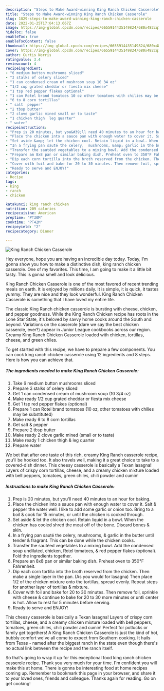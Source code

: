 ```yaml
---
description: "Steps to Make Award-winning King Ranch Chicken Casserole"
title: "Steps to Make Award-winning King Ranch Chicken Casserole"
slug: 1829-steps-to-make-award-winning-king-ranch-chicken-casserole
date: 2022-01-25T17:04:13.667Z
image: https://img-global.cpcdn.com/recipes/6655914435149824/680x482cq70/king-ranch-chicken-casserole-recipe-main-photo.jpg
hideToc: false
enableToc: true
enableTocContent: false
thumbnail: https://img-global.cpcdn.com/recipes/6655914435149824/680x482cq70/king-ranch-chicken-casserole-recipe-main-photo.jpg
cover: https://img-global.cpcdn.com/recipes/6655914435149824/680x482cq70/king-ranch-chicken-casserole-recipe-main-photo.jpg
author: Curtis Norris
ratingvalue: 3.4
reviewcount: 4
recipeingredient:
- "6 medium button mushrooms sliced"
- "3 stalks of celery sliced"
- "1 can condensed cream of mushroom soup 10 34 oz"
- "1/2 cup grated cheddar or fiesta mix cheese"
- "1 tsp red pepper flakes optional"
- "1 can Rotel brand tomatoes 10 oz other tomatoes with chilies may be substituted"
- "6 to 8 corn tortillas"
- " salt  pepper"
- "2 tbsp butter"
- "2 clove garlic mined small or to taste"
- "1 chicken thigh  leg quarter"
- " water"
recipeinstructions:
- "Prep is 20 minutes, but you&#39;ll need 40 minutes to an hour for baking."
- "Place the chicken into a sauce pan with enough water to cover it. Salt &amp; pepper the water well. I like to add some garlic or onion too. Bring to a boil &amp; cook for 15 minutes, or until the chicken is cooked through."
- "Set aside &amp; let the chicken cool. Retain liquid in a bowl. When the chicken has cooled shred the meat off of the bone. Discard bones &amp; skin."
- "In a frying pan sauté the celery,  mushrooms, &amp; garlic in the butter until tender &amp; fragrant. This can be done while the chicken cooks."
- "Transfer the sautéed vegetables to a mixing bowl. Add the condensed soup undiluted, chicken, Rotel tomatoes, &amp; red pepper flakes (optional). Fold the ingredients together."
- "Prepare an 8x8 pan or similar baking dish. Preheat oven to 350°F Fahrenheit."
- "Dip each corn tortilla into the broth reserved from the chicken. Then make a single layer in the pan. (As you would for lasagna) Then place 1/2 of the chicken mixture onto the tortillas, spread evenly. Repeat steps for another layer of tortillas &amp; mixture."
- "Cover with foil and bake for 20 to 30 minutes. Then remove foil, sprinkle with cheese &amp; continue to bake for 20 to 30 more minutes or untli center is hot. Allow to rest for 5 minutes before serving."
- "Ready to serve and ENJOY!"
categories:
- Recipe
tags:
- king
- ranch
- chicken

katakunci: king ranch chicken 
nutrition: 209 calories
recipecuisine: American
preptime: "PT30M"
cooktime: "PT42M"
recipeyield: "2"
recipecategory: Dinner

---
```



![King Ranch Chicken Casserole](https://img-global.cpcdn.com/recipes/6655914435149824/680x482cq70/king-ranch-chicken-casserole-recipe-main-photo.jpg)

Hey everyone, hope you are having an incredible day today. Today, I'm gonna show you how to make a distinctive dish, king ranch chicken casserole. One of my favorites. This time, I am going to make it a little bit tasty. This is gonna smell and look delicious.

King Ranch Chicken Casserole is one of the most favored of recent trending meals on earth. It is enjoyed by millions daily. It is simple, it is quick, it tastes yummy. They are nice and they look wonderful. King Ranch Chicken Casserole is something that I have loved my entire life.

The classic King Ranch chicken casserole is bursting with cheese, chicken, and pepper goodness. While the King Ranch Chicken recipe has roots in the Lone Star State, it&#39;s beloved by savvy home cooks around the South and beyond. Variations on the casserole (dare we say the best chicken casserole, ever?) appear in Junior League cookbooks across our region. Creamy King Ranch Chicken Casserole loaded with chicken, tortillas, cheese, and green chiles.


To get started with this recipe, we have to prepare a few components. You can cook king ranch chicken casserole using 12 ingredients and 8 steps. Here is how you can achieve that.

<!--inarticleads1-->

##### The ingredients needed to make King Ranch Chicken Casserole:

1. Take 6 medium button mushrooms sliced
1. Prepare 3 stalks of celery sliced
1. Get 1 can condensed cream of mushroom soup (10 3/4 oz)
1. Make ready 1/2 cup grated cheddar or fiesta mix cheese
1. Get 1 tsp red pepper flakes (optional)
1. Prepare 1 can Rotel brand tomatoes (10 oz, other tomatoes with chilies may be substituted)
1. Make ready 6 to 8 corn tortillas
1. Get  salt &amp; pepper
1. Prepare 2 tbsp butter
1. Make ready 2 clove garlic mined (small or to taste)
1. Make ready 1 chicken thigh &amp; leg quarter
1. Prepare  water


We bet that after one taste of this rich, creamy King Ranch casserole recipe, you&#39;ll be hooked too. It also travels well, making it a great choice to take to a covered-dish dinner. This cheesy casserole is basically a Texan lasagna! Layers of crispy corn tortillas, cheese, and a creamy chicken mixture loaded with bell peppers, tomatoes, green chiles, chili powder and cumin! 

<!--inarticleads2-->

##### Instructions to make King Ranch Chicken Casserole:

1. Prep is 20 minutes, but you&#39;ll need 40 minutes to an hour for baking.
1. Place the chicken into a sauce pan with enough water to cover it. Salt &amp; pepper the water well. I like to add some garlic or onion too. Bring to a boil &amp; cook for 15 minutes, or until the chicken is cooked through.
1. Set aside &amp; let the chicken cool. Retain liquid in a bowl. When the chicken has cooled shred the meat off of the bone. Discard bones &amp; skin.
1. In a frying pan sauté the celery,  mushrooms, &amp; garlic in the butter until tender &amp; fragrant. This can be done while the chicken cooks.
1. Transfer the sautéed vegetables to a mixing bowl. Add the condensed soup undiluted, chicken, Rotel tomatoes, &amp; red pepper flakes (optional). Fold the ingredients together.
1. Prepare an 8x8 pan or similar baking dish. Preheat oven to 350°F Fahrenheit.
1. Dip each corn tortilla into the broth reserved from the chicken. Then make a single layer in the pan. (As you would for lasagna) Then place 1/2 of the chicken mixture onto the tortillas, spread evenly. Repeat steps for another layer of tortillas &amp; mixture.
1. Cover with foil and bake for 20 to 30 minutes. Then remove foil, sprinkle with cheese &amp; continue to bake for 20 to 30 more minutes or untli center is hot. Allow to rest for 5 minutes before serving.
1. Ready to serve and ENJOY!

This cheesy casserole is basically a Texan lasagna! Layers of crispy corn tortillas, cheese, and a creamy chicken mixture loaded with bell peppers, tomatoes, green chiles, chili powder and cumin! Perfect for potlucks or family get togethers! A King Ranch Chicken Casserole is just the kind of hot, bubbly comfort we&#39;ve all come to expect from Southern cooking. It hails from Texas - named after the biggest ranch in the state even though there&#39;s no actual link between the recipe and the ranch itself. 

So that's going to wrap it up for this exceptional food king ranch chicken casserole recipe. Thank you very much for your time. I'm confident you will make this at home. There is gonna be interesting food at home recipes coming up. Remember to bookmark this page in your browser, and share it to your loved ones, friends and colleague. Thanks again for reading. Go on get cooking!
